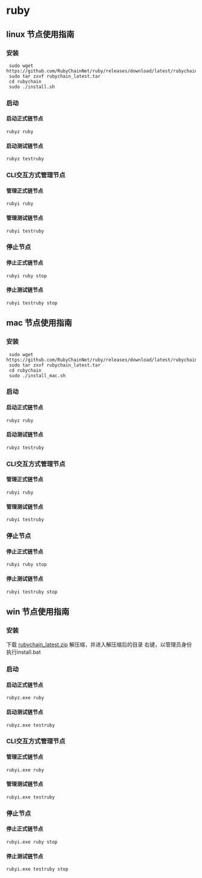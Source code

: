 # ruby

## linux 节点使用指南

### 安装

``` 
 sudo wget https://github.com/RubyChainNet/ruby/releases/download/latest/rubychain_latest.tar
 sudo tar zxvf rubychain_latest.tar
 cd rubychain
 sudo ./install.sh
```
### 启动

#### 启动正式链节点

` rubyz ruby `

#### 启动测试链节点

` rubyz testruby `

### CLI交互方式管理节点

#### 管理正式链节点

` rubyi ruby `

#### 管理测试链节点

` rubyi testruby `

### 停止节点

#### 停止正式链节点

` rubyi ruby stop `

#### 停止测试链节点

` rubyi testruby stop `

## mac 节点使用指南

### 安装

``` 
 sudo wget https://github.com/RubyChainNet/ruby/releases/download/latest/rubychain_latest.tar
 sudo tar zxvf rubychain_latest.tar
 cd rubychain
 sudo ./install_mac.sh
```
### 启动

#### 启动正式链节点

` rubyz ruby `

#### 启动测试链节点

` rubyz testruby `

### CLI交互方式管理节点

#### 管理正式链节点

` rubyi ruby `

#### 管理测试链节点

` rubyi testruby `

### 停止节点

#### 停止正式链节点

` rubyi ruby stop `

#### 停止测试链节点

` rubyi testruby stop `

## win 节点使用指南

### 安装

 下载 [rubychain_latest.zip](https://github.com/RubyChainNet/ruby/releases/download/latest/rubychain_latest.zip)
 解压缩，并进入解压缩后的目录
 右键，以管理员身份执行install.bat

### 启动

#### 启动正式链节点

` rubyz.exe ruby `

#### 启动测试链节点

` rubyz.exe testruby `

### CLI交互方式管理节点

#### 管理正式链节点

` rubyi.exe ruby `

#### 管理测试链节点

` rubyi.exe testruby `

### 停止节点

#### 停止正式链节点

` rubyi.exe ruby stop `

#### 停止测试链节点

` rubyi.exe testruby stop `


